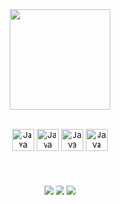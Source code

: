 <div style="display: inline_block" align="center">
<!-- <img height="180em" align="center" src="https://github-readme-stats.vercel.app/api?username=FelipeArruda15&show_icons=true&theme=dracula&include_all_commits=true&count_private=true"/> -->
<img height="180em" align="center" src="https://github-readme-stats.vercel.app/api/top-langs/?username=FelipeArruda15&layout=compact&langs_count=7&theme=dracula"/>
</div>

<br>
<div style="display: inline_block" align="center"><br>
<img align="center" alt="Java" height="40 width="40" src="https://cdn.jsdelivr.net/gh/devicons/devicon/icons/java/java-original.svg">
<img align="center" alt="Java" height="40 width="40" src="https://cdn.jsdelivr.net/gh/devicons/devicon/icons/spring/spring-original.svg">
<!-- <img align="center" alt="Java" height="40 width="40" src="https://cdn.jsdelivr.net/gh/devicons/devicon/icons/mysql/mysql-original.svg">-->
<img align="center" alt="Java" height="40 width="40" src="https://cdn.jsdelivr.net/gh/devicons/devicon/icons/git/git-original.svg">
<img align="center" alt="Java" height="40 width="40" src="https://cdn.jsdelivr.net/gh/devicons/devicon/icons/docker/docker-original.svg">
</div>

<br><br>

<div style="display: inline_block" align="center"> 
<a href="https://api.whatsapp.com/send?phone=5519992582741" target="_blank"><img src="https://img.shields.io/badge/WhatsApp-25D366?style=for-the-badge&logo=whatsapp&logoColor=white" target="_blank"></a> 
<a href="https://www.linkedin.com/in/felipe-arruda-souza-4452611a2/" target="_blank"><img src="https://img.shields.io/badge/-LinkedIn-%230077B5?style=for-the-badge&logo=linkedin&logoColor=white" target="_blank"></a> 
<a href = "mailto:souzafelipesouza5@gmail.com"><img src="https://img.shields.io/badge/-Gmail-%23333?style=for-the-badge&logo=gmail&logoColor=white" target="_blank"></a>
</div>
